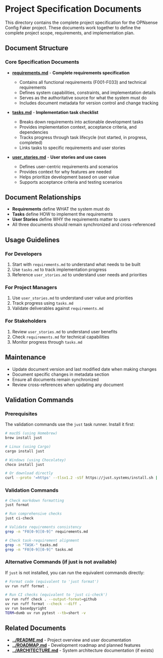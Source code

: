 # Project Specification Documents

This directory contains the complete project specification for the OPNsense Config Faker project. These documents work together to define the complete project scope, requirements, and implementation plan.

## Document Structure

### Core Specification Documents

- **[requirements.md](requirements.md)** - **Complete requirements specification**

  - Contains all functional requirements (F001-F033) and technical requirements
  - Defines system capabilities, constraints, and implementation details
  - Serves as the authoritative source for what the system must do
  - Includes document metadata for version control and change tracking

- **[tasks.md](tasks.md)** - **Implementation task checklist**

  - Breaks down requirements into actionable development tasks
  - Provides implementation context, acceptance criteria, and dependencies
  - Tracks progress through task lifecycle (not started, in progress, completed)
  - Links tasks to specific requirements and user stories

- **[user_stories.md](user_stories.md)** - **User stories and use cases**

  - Defines user-centric requirements and scenarios
  - Provides context for why features are needed
  - Helps prioritize development based on user value
  - Supports acceptance criteria and testing scenarios

## Document Relationships

- **Requirements** define WHAT the system must do
- **Tasks** define HOW to implement the requirements
- **User Stories** define WHY the requirements matter to users
- All three documents should remain synchronized and cross-referenced

## Usage Guidelines

### For Developers

1. Start with `requirements.md` to understand what needs to be built
2. Use `tasks.md` to track implementation progress
3. Reference `user_stories.md` to understand user needs and priorities

### For Project Managers

1. Use `user_stories.md` to understand user value and priorities
2. Track progress using `tasks.md`
3. Validate deliverables against `requirements.md`

### For Stakeholders

1. Review `user_stories.md` to understand user benefits
2. Check `requirements.md` for technical capabilities
3. Monitor progress through `tasks.md`

## Maintenance

- Update document version and last modified date when making changes
- Document specific changes in metadata section
- Ensure all documents remain synchronized
- Review cross-references when updating any document

## Validation Commands

### Prerequisites

The validation commands use the `just` task runner. Install it first:

```bash
# macOS (using Homebrew)
brew install just

# Linux (using Cargo)
cargo install just

# Windows (using Chocolatey)
choco install just

# Or download directly
curl --proto '=https' --tlsv1.2 -sSf https://just.systems/install.sh | bash
```

### Validation Commands

```bash
# Check markdown formatting
just format

# Run comprehensive checks
just ci-check

# Validate requirements consistency
grep -n "F0[0-9][0-9]" requirements.md

# Check task-requirement alignment
grep -n "TASK-" tasks.md
grep -n "F0[0-9][0-9]" tasks.md
```

### Alternative Commands (if just is not available)

If `just` is not installed, you can run the equivalent commands directly:

```bash
# Format code (equivalent to 'just format')
uv run ruff format .

# Run CI checks (equivalent to 'just ci-check')
uv run ruff check . --output-format=github
uv run ruff format --check --diff .
uv run basedpyright
TERM=dumb uv run pytest --tb=short -v
```

## Related Documents

- **[../README.md](../README.md)** - Project overview and user documentation
- **[../ROADMAP.md](../ROADMAP.md)** - Development roadmap and planned features
- **[../ARCHITECTURE.md](../ARCHITECTURE.md)** - System architecture documentation (if exists)

